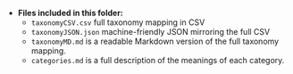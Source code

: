 - **Files included in this folder:**
  - `taxonomyCSV.csv` full taxonomy mapping in CSV
  - `taxonomyJSON.json` machine-friendly JSON mirroring the full CSV
  - `taxonomyMD.md` is a readable Markdown version of the full taxonomy mapping.
  - `categories.md` is a full description of the meanings of each category.
